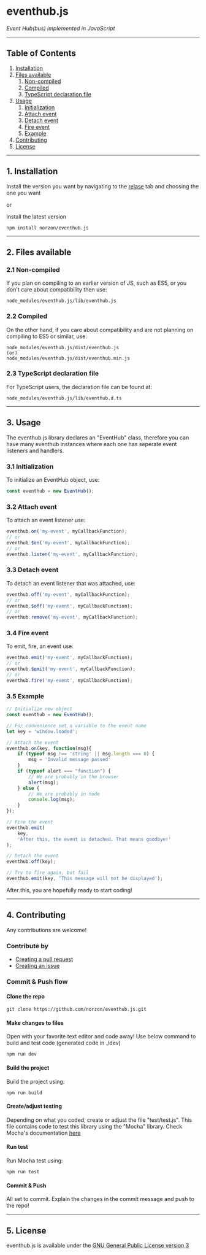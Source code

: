 # eventhub.js

*Event Hub(bus) implemented in JavaScript*

---
## Table of Contents

1. [Installation](#1-installation)
1. [Files available](#2-files-available)
    1. [Non-compiled](#21-non-compiled)
    1. [Compiled](#22-compiled)
    1. [TypeScript declaration file](#23-TypeScript-declaration-file)
1. [Usage](#3-usage)
    1. [Initialization](#31-initialization)
    1. [Attach event](#32-attach-event)
    1. [Detach event](#33-detach-event)
    1. [Fire event](#34-fire-event)
    1. [Example](#35-example)
1. [Contributing](#4-contributing)
1. [License](#5-license)

---
## 1. Installation

Install the version you want by navigating to the [relase](https://github.com/norzon/eventhub.js/releases) tab and choosing the one you want

or

Install the latest version
```
npm install norzon/eventhub.js
```

---
## 2. Files available

### 2.1 Non-compiled
If you plan on compiling to an earlier version of JS, such as ES5, or you don't care about compatibility then use:
```
node_modules/eventhub.js/lib/eventhub.js
```

### 2.2 Compiled
On the other hand, if you care about compatibility and are not planning on compiling to ES5 or similar, use:
```
node_modules/eventhub.js/dist/eventhub.js
(or)
node_modules/eventhub.js/dist/eventhub.min.js
```

### 2.3 TypeScript declaration file
For TypeScript users, the declaration file can be found at:
```
node_modules/eventhub.js/lib/eventhub.d.ts
```

---
## 3. Usage

The eventhub.js library declares an "EventHub" class, therefore you can have many eventhub instances where each one has seperate event listeners and handlers.

### 3.1 Initialization
To initialize an EventHub object, use:
```js
const eventhub = new EventHub();
```

### 3.2 Attach event
To attach an event listener use:
```js
eventhub.on('my-event', myCallbackFunction);
// or
eventhub.$on('my-event', myCallbackFunction);
// or
eventhub.listen('my-event', myCallbackFunction);
```

### 3.3 Detach event
To detach an event listener that was attached, use:
```js
eventhub.off('my-event', myCallbackFunction);
// or
eventhub.$off('my-event', myCallbackFunction);
// or
eventhub.remove('my-event', myCallbackFunction);
```

### 3.4 Fire event
To emit, fire, an event use:
```js
eventhub.emit('my-event', myCallbackFunction);
// or
eventhub.$emit('my-event', myCallbackFunction);
// or
eventhub.fire('my-event', myCallbackFunction);
```

### 3.5 Example
```js
// Initialize new object
const eventhub = new EventHub();

// For convenience set a variable to the event name
let key = 'window.loaded';

// Attach the event
eventhub.on(key, function(msg){
    if (typeof msg !== 'string' || msg.length === 0) {
        msg = 'Invalid message passed'
    }
    if (typeof alert === "function") {
        // We are probably in the browser
        alert(msg);
    } else {
        // We are probably in node
        console.log(msg);
    }
});

// Fire the event
eventhub.emit(
    key,
    'After this, the event is detached. That means goodbye!'
);

// Detach the event
eventhub.off(key);

// Try to fire again, but fail
eventhub.emit(key, 'This message will not be displayed');
```

After this, you are hopefully ready to start coding!


---
## 4. Contributing

Any contributions are welcome!

### Contribute by
- [Creating a pull request](#https://github.com/norzon/eventhub.js/compare)
- [Creating an issue](#https://github.com/norzon/eventhub.js/issues/new)

### Commit & Push flow
#### Clone the repo
```
git clone https://github.com/norzon/eventhub.js.git
```

#### Make changes to files
Open with your favorite text editor and code away!
Use below command to build and test code (generated code in ./dev)
```
npm run dev
```

#### Build the project
Build the project using:
```
npm run build
```

#### Create/adjust testing
Depending on what you coded, create or adjust the file "test/test.js". This file contains code to test this library using the "Mocha" library.
Check Mocha's documentation [here](https://mochajs.org/#table-of-contents)

#### Run test
Run Mocha test using:
```
npm run test
```

#### Commit & Push
All set to commit. Explain the changes in the commit message and push to the repo!


---
## 5. License

eventhub.js is available under the [GNU General Public License version 3](https://opensource.org/licenses/GPL-3.0)